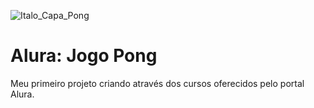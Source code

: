 ![Italo_Capa_Pong](https://user-images.githubusercontent.com/108245748/213569481-129dc331-09e7-4ddd-a32e-de955ef043cf.png)

# Alura: Jogo Pong
Meu primeiro projeto criando através dos cursos oferecidos pelo portal Alura.

